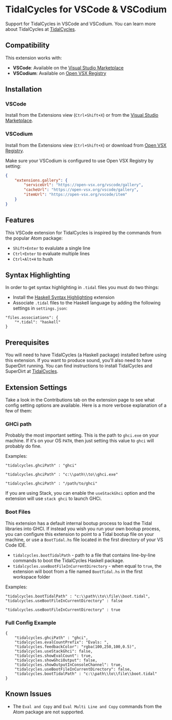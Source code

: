 # TidalCycles for VSCode & VSCodium

Support for TidalCycles in VSCode and VSCodium. You can learn more about
TidalCycles at [TidalCycles](https://tidalcycles.org).

## Compatibility

This extension works with:
- **VSCode**: Available on the [Visual Studio Marketplace](https://marketplace.visualstudio.com/)
- **VSCodium**: Available on [Open VSX Registry](https://open-vsx.org/)

## Installation

### VSCode
Install from the Extensions view (`Ctrl+Shift+X`) or from the [Visual Studio Marketplace](https://marketplace.visualstudio.com/).

### VSCodium
Install from the Extensions view (`Ctrl+Shift+X`) or download from [Open VSX Registry](https://open-vsx.org/). 

Make sure your VSCodium is configured to use Open VSX Registry by setting:
```json
{
    "extensions.gallery": {
        "serviceUrl": "https://open-vsx.org/vscode/gallery",
        "cacheUrl": "https://open-vsx.org/vscode/gallery",
        "itemUrl": "https://open-vsx.org/vscode/item"
    }
}
```

## Features

This VSCode extension for TidalCycles is inspired by the commands from the popular Atom package:

- `Shift+Enter` to evalulate a single line
- `Ctrl+Enter` to evaluate multiple lines
- `Ctrl+Alt+H` to hush

## Syntax Highlighting

In order to get syntax highlighting in `.tidal` files you must do
two things:

- Install the [Haskell Syntax Highlighting](https://marketplace.visualstudio.com/items?itemName=justusadam.language-haskell) extension
- Associate `.tidal` files to the Haskell language by adding the following 
settings in `settings.json`:

```
"files.associations": {
    "*.tidal": "haskell"
}
```

## Prerequisites

You will need to have TidalCycles (a Haskell package) installed before
using this extension. If you want to produce sound, you'll also
need to have SuperDirt running. You can find instructions to install
TidalCycles and SuperDirt at [TidalCycles](https://tidalcycles.org).

## Extension Settings

Take a look in the Contributions tab on the extension page to see what config setting options are available. Here is
a more verbose explanation of a few of them:

### GHCi path

Probably the most important setting. This is the path to `ghci.exe` on your machine. 
If it's on your OS `PATH`, then just setting this value to `ghci` will probably do fine.

Examples:

`"tidalcycles.ghciPath" : "ghci"`

`"tidalcycles.ghciPath" : "c:\\path\\to\\ghci.exe"`

`"tidalcycles.ghciPath" : "/path/to/ghci"`

If you are using Stack, you can enable the `useStackGhci` option and the extension will use `stack ghci` to launch GHCi.

### Boot Files

This extension has a default internal bootup process to load the Tidal libraries into GHCI.
If instead you wish you run your own bootup process, you can configure this extension to point
to a Tidal bootup file on your machine, or use a `BootTidal.hs` file located in the first directory
of your VS Code IDE.

* `tidalcycles.bootTidalPath` - path to a file that contains line-by-line commands to boot the TidalCycles Haskell package.
* `tidalcycles.useBootFileInCurrentDirectory` - when equal to `true`, the extension will boot from a file named `BootTidal.hs` in the first workspace folder

Examples:

```
"tidalcycles.bootTidalPath" : "c:\\path\\to\\file\\boot.tidal",
"tidalcycles.useBootFileInCurrentDirectory" : false
```

```
"tidalcycles.useBootFileInCurrentDirectory" : true
```

### Full Config Example

```
{
    "tidalcycles.ghciPath" : "ghci",
    "tidalcycles.evalCountPrefix": "Evals: ",
    "tidalcycles.feedbackColor": "rgba(100,250,100,0.5)",
    "tidalcycles.useStackGhci": false,
    "tidalcycles.showEvalCount": true,
    "tidalcycles.showGhciOutput": false,
    "tidalcycles.showOutputInConsoleChannel": true,
    "tidalcycles.useBootFileInCurrentDirectory": false,
    "tidalcycles.bootTidalPath" : "c:\\path\\to\\file\\boot.tidal"
}
```

## Known Issues

- The `Eval and Copy` and `Eval Multi Line and Copy` commands from the Atom package are not supported.